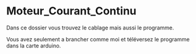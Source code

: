 # Moteur_Courant_Continu
Dans ce dossier vous trouvez le cablage mais aussi le programme.

Vous avez seulement a brancher comme moi et téléversez le programme dans la carte arduino.
